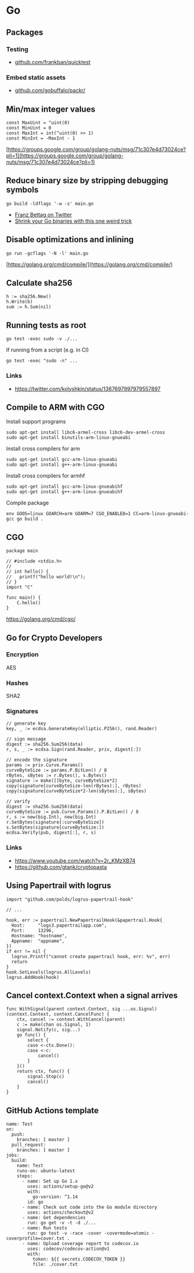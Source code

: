 # Go

## Packages

### Testing

- [github.com/frankban/quicktest](https://github.com/frankban/quicktest)

### Embed static assets

- [github.com/gobuffalo/packr/](https://github.com/gobuffalo/packr/)

## Min/max integer values

```
const MaxUint = ^uint(0)
const MinUint = 0
const MaxInt = int(^uint(0) >> 1)
const MinInt = -MaxInt - 1
```

[https://groups.google.com/group/golang-nuts/msg/71c307e4d73024ce?pli=1](https://groups.google.com/group/golang-nuts/msg/71c307e4d73024ce?pli=1)

## Reduce binary size by stripping debugging symbols

```
go build -ldflags '-w -s' main.go
```

- [Franz Bettag on Twitter](https://twitter.com/fbettag/status/920941111551647744)
- [Shrink your Go binaries with this one weird trick](https://blog.filippo.io/shrink-your-go-binaries-with-this-one-weird-trick/)

## Disable optimizations and inlining

```
go run -gcflags '-N -l' main.go
```

[https://golang.org/cmd/compile/](https://golang.org/cmd/compile/)

## Calculate sha256

```
h := sha256.New()
h.Write(b)
sum := h.Sum(nil)
```

## Running tests as root

```
go test -exec sudo -v ./...
```

If running from a script (e.g. in CI)

```
go test -exec "sudo -n" ...
```

### Links

- https://twitter.com/kolyshkin/status/1367697997979557897

## Compile to ARM with CGO

Install support programs

```
sudo apt-get install libc6-armel-cross libc6-dev-armel-cross
sudo apt-get install binutils-arm-linux-gnueabi
```

Install cross compilers for arm

```
sudo apt-get install gcc-arm-linux-gnueabi
sudo apt-get install g++-arm-linux-gnueabi
```

Install cross compilers for armhf

```
sudo apt-get install gcc-arm-linux-gnueabihf
sudo apt-get install g++-arm-linux-gnueabihf
```

Compile package

```
env GOOS=linux GOARCH=arm GOARM=7 CGO_ENABLED=1 CC=arm-linux-gnueabi-gcc go build .
```

## CGO

```
package main

// #include <stdio.h>
//
// int hello() {
//   printf("hello world!\n");
// }
import "C"

func main() {
	C.hello()
}
```

https://golang.org/cmd/cgo/

## Go for Crypto Developers

### Encryption

AES

### Hashes

SHA2

### Signatures

```
// generate key
key, _ := ecdsa.GenerateKey(elliptic.P256(), rand.Reader)

// sign message
digest := sha256.Sum256(data)
r, s, _ := ecdsa.Sign(rand.Reader, priv, digest[:])

// encode the signature
params := priv.Curve.Params()
curveByteSize := params.P.BitLen() / 8
rBytes, sBytes := r.Bytes(), s.Bytes()
signature := make([]byte, curveByteSize*2)
copy(signature[curveByteSize-len(rBytes):], rBytes)
copy(signature[curveByteSize*2-len(sBytes):], sBytes)

// verify
digest := sha256.Sum256(data)
curveByteSize := pub.Curve.Params().P.BitLen() / 8
r, s := new(big.Int), new(big.Int)
r.SetBytes(signature[:curveByteSize])
s.SetBytes(signature[curveByteSize:])
ecdsa.Verify(pub, digest[:], r, s)
```

### Links

- https://www.youtube.com/watch?v=2r_KMzXB74
- https://github.com/gtank/cryptopasta

## Using Papertrail with logrus

```
import "github.com/polds/logrus-papertrail-hook"

// ...

hook, err := papertrail.NewPapertrailHook(&papertrail.Hook{
  Host:     "logs3.papertrailapp.com",
  Port:     13296,
  Hostname: "hostname",
  Appname:  "appname",
})
if err != nil {
  logrus.Printf("cannot create papertrail hook, err: %v", err)
  return
}
hook.SetLevels(logrus.AllLevels)
logrus.AddHook(hook)
```

## Cancel context.Context when a signal arrives

```
func WithSignal(parent context.Context, sig ...os.Signal) (context.Context, context.CancelFunc) {
	ctx, cancel := context.WithCancel(parent)
	c := make(chan os.Signal, 1)
	signal.Notify(c, sig...)
	go func() {
		select {
		case <-ctx.Done():
		case <-c:
			cancel()
		}
	}()
	return ctx, func() {
		signal.Stop(c)
		cancel()
	}
}
```

## GitHub Actions template

```
name: Test
on:
  push:
    branches: [ master ]
  pull_request:
    branches: [ master ]
jobs:
  build:
    name: Test
    runs-on: ubuntu-latest
    steps:
      - name: Set up Go 1.x
        uses: actions/setup-go@v2
        with:
          go-version: ^1.14
        id: go
      - name: Check out code into the Go module directory
        uses: actions/checkout@v2
      - name: Get dependencies
        run: go get -v -t -d ./...
      - name: Run tests
        run: go test -v -race -cover -covermode=atomic -coverprofile=cover.txt .
      - name: Upload coverage report to codecov.io
        uses: codecov/codecov-action@v1
        with:
          token: ${{ secrets.CODECOV_TOKEN }}
          file: ./cover.txt
```
